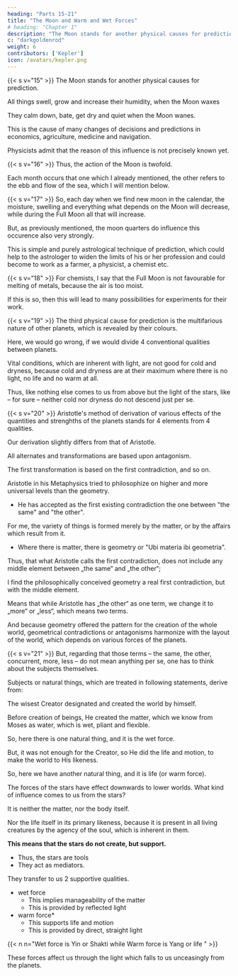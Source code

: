 ```yaml
---
heading: "Parts 15-21"
title: "The Moon and Warm and Wet Forces"
# heading: "Chapter 1"
description: "The Moon stands for another physical causes for prediction"
c: "darkgoldenrod"
weight: 6
contributors: ['Kepler']
icon: /avatars/kepler.png
---
```




{{< s v="15" >}} The Moon stands for another physical causes for prediction.

All things swell, grow and increase their humidity, when the Moon waxes

They calm down, bate, get dry and quiet when the Moon wanes. 

This is the cause of many changes of decisions and predictions in economics, agriculture, medicine and navigation. 

Physicists admit that the reason of this influence is not precisely known yet.


{{< s v="16" >}}  Thus, the action of the Moon is twofold.

Each month occurs that one which I already mentioned, the other refers to the ebb and flow of the sea, which I will mention below.


{{< s v="17" >}} So, each day when we find new moon in the calendar, the moisture, swelling and everything what depends on the Moon will decrease, while during the Full Moon all that will increase.

But, as previously mentioned, the moon quarters do influence this occurence also very strongly. 

This is simple and purely astrological technique of prediction, which could help to the astrologer to widen the limits of his or her profession and could become to work as a farmer, a physicist, a chemist etc.


{{< s v="18" >}}  For chemists, I say that the Full Moon is not favourable for melting of metals, because the air is too moist.

If this is so, then this will lead to many possibilities for experiments for their work.


{{< s v="19" >}}  The third physical cause for prediction is the multifarious nature of other planets, which is revealed by their colours.

Here, we would go wrong, if we would divide 4 conventional qualities between planets.

Vital conditions, which are inherent with light, are not good for cold and dryness, because cold and dryness are at their maximum where there is no light, no life and no warm at all.

Thus, like nothing else comes to us from above but the light of the stars, like – for sure – neither cold nor dryness do not descend just per se.


{{< s v="20" >}} Aristotle's method of derivation of various effects of the quantities and strenghths of the planets stands for 4 elements from 4 qualities.

Our derivation slightly differs from that of Aristotle.

All alternates and transformations are based upon antagonism. 

The first transformation is based on the first contradiction, and so on. 

Aristotle in his Metaphysics tried to philosophize on higher and more universal levels than the geometry.
- He has accepted as the first existing contradiction the one between "the same" and "the other". 

For me, the variety of things is formed merely by the matter, or by the affairs which result from it. 
- Where there is matter, there is geometry or  "Ubi materia ibi geometria". 

Thus, that what Aristotle calls the first contradiction, does not include any middle element between „the same“ and „the other“; 

I find the philosophically conceived geometry a real first contradiction, but with the middle element.

Means that while Aristotle has „the other“ as one term, we change it to „more“ or „less“, which means two terms. 

And because geometry offered the pattern for the creation of the whole world, geometrical contradictions or antagonisms harmonize with the layout of the world, which depends on various forces of the planets.


{{< s v="21" >}} But, regarding that those terms – the same, the other, concurrent, more, less – do not mean anything per se, one has to think about the subjects themselves.

Subjects or natural things, which are treated in following statements, derive from:

The wisest Creator designated and created the world by himself. 

Before creation of beings, He created the matter, which we know from Moses as water, which is wet, pliant and flexible. 

So, here there is one natural thing, and it is the wet force. 

But, it was not enough for the Creator, so He did the life and motion, to make the world to His likeness. 

So, here we have another natural thing, and it is life (or warm force).

The forces of the stars have effect downwards to lower worlds. What kind of influence comes to us from the stars?

It is neither the matter, nor the body itself.
<!-- ; those were here already before.  -->

Nor the life itself in its primary likeness, because it is present in all living creatures by the agency of the soul, which is inherent in them.

**This means that the stars do not create, but support.** 
- Thus, the stars are tools
- They act as mediators. 

They transfer to us 2 supportive qualities.
<!-- Such qualities are two, by the number of two natural things:  -->

- wet force
  - This implies manageability of the matter
  - This is provided by reflected light
- warm force*
  - This supports life and motion
  - This is provided by direct, straight light

{{< n n="Wet force is Yin or Shakti while Warm force is Yang or life " >}} 


These forces affect us through the light which falls to us unceasingly from the planets.

<!-- The own force of light, provided it is straight light, is the warm force, while the force of reflected light is wet. -->

